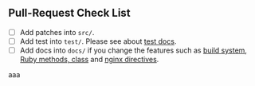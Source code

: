 ## Pull-Request Check List

- [ ] Add patches into `src/`.
- [ ] Add test into `test/`. Please see about [test docs](docs/test).
- [ ] Add docs into `docs/` if you change the features such as [build system](docs/install), [Ruby methods, class](docs/class_and_method) and [nginx directives](directives).

aaa

